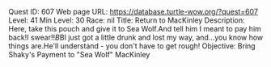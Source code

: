 Quest ID: 607
Web page URL: https://database.turtle-wow.org/?quest=607
Level: 41
Min Level: 30
Race: nil
Title: Return to MacKinley
Description: Here, take this pouch and give it to Sea Wolf.And tell him I meant to pay him back!I swear!!$B$BI just got a little drunk and lost my way, and...you know how things are.He'll understand - you don't have to get rough!
Objective: Bring Shaky's Payment to "Sea Wolf" MacKinley
